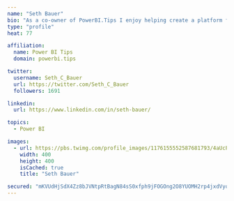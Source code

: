 ```yaml
---
name: "Seth Bauer"
bio: "As a co-owner of PowerBI.Tips I enjoy helping create a platform for new and advanced users alike to learn and expand their skills and get the most out of Power BI."
type: "profile"
heat: 77

affiliation:
  name: Power BI Tips
  domain: powerbi.tips

twitter:
  username: Seth_C_Bauer
  url: https://twitter.com/Seth_C_Bauer
  followers: 1691

linkedin:
  url: https://www.linkedin.com/in/seth-bauer/

topics:
  - Power BI

images:
  - url: https://pbs.twimg.com/profile_images/1176155552587681793/4aUcPKoe_400x400.jpg
    width: 400
    height: 400
    isCached: true
    title: "Seth Bauer"

secured: "mKVUdHjSdX4Zz8bJVNtpRtBagN84sS0xfph9jFOGOng2O8YUOMH2rp4jxdVyok6rFmkqV1MjX5S3RLvP3wjEtz8x7HXSRXlrqXTo7BbLminIvfe9XYfwEnOtfOPq+LDn6sU+SxsaOkTy+yBiN68vUHXArRCuqlAGTxPPOk2RwFcgXw89TAbTqKDQAn6vu4uSdC5RB26x0ECLkmtO2tFNQ76aXovzYlszZNS5RXQ5sHZITOTP22/9WiZQHCMM8N5Uc6X8lCwEgzvhafqBr7WgmJZ2KXWyDSIiXA2POu4Ray+U7/t4F2d62yBMecB+mUCRSIbK5EvVEIwNAwGmB+/nIPHsb+gKHzqofhB2rT1mrY5C8+vHKbXTPGGfESjRq8EhpwcsgcyR89Dx361Fg4G1pszEH+SYEAYI+Ue/bKZUsQ0=;C1NKSoakJY1VnN10GAG2eQ=="
---
```


